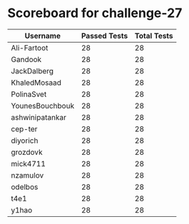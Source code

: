 # Scoreboard for challenge-27
| Username   | Passed Tests | Total Tests |
|------------|--------------|-------------|
| Ali-Fartoot | 28 | 28 |
| Gandook | 28 | 28 |
| JackDalberg | 28 | 28 |
| KhaledMosaad | 28 | 28 |
| PolinaSvet | 28 | 28 |
| YounesBouchbouk | 28 | 28 |
| ashwinipatankar | 28 | 28 |
| cep-ter | 28 | 28 |
| diyorich | 28 | 28 |
| grozdovk | 28 | 28 |
| mick4711 | 28 | 28 |
| nzamulov | 28 | 28 |
| odelbos | 28 | 28 |
| t4e1 | 28 | 28 |
| y1hao | 28 | 28 |
